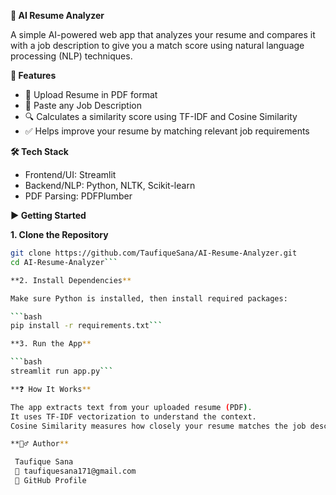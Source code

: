 **🧠 AI Resume Analyzer**

A simple AI-powered web app that analyzes your resume and compares it with a job description to give you a match score using natural language processing (NLP) techniques.

**🚀 Features**

- 📄 Upload Resume in PDF format
- 📝 Paste any Job Description
- 🔍 Calculates a similarity score using TF-IDF and Cosine Similarity
- ✅ Helps improve your resume by matching relevant job requirements

**🛠️ Tech Stack**

- Frontend/UI: Streamlit
- Backend/NLP: Python, NLTK, Scikit-learn
- PDF Parsing: PDFPlumber

**▶️ Getting Started**

**1. Clone the Repository**

```bash
git clone https://github.com/TaufiqueSana/AI-Resume-Analyzer.git
cd AI-Resume-Analyzer```

**2. Install Dependencies**

Make sure Python is installed, then install required packages:

```bash
pip install -r requirements.txt```

**3. Run the App**

```bash
streamlit run app.py```

**❓ How It Works**

The app extracts text from your uploaded resume (PDF).
It uses TF-IDF vectorization to understand the context.
Cosine Similarity measures how closely your resume matches the job description.

**🙋‍♂️ Author**

 Taufique Sana
 📧 taufiquesana171@gmail.com
 🔗 GitHub Profile
